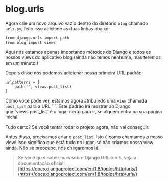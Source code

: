 # blog.urls



Agora crie um novo arquivo vazio dentro do diretório `blog` chamado `urls.py`, feito isso adicione as duas linhas abaixo:

```text
from django.urls import path
from blog import views
```

Aqui nós estamos apenas importando métodos do Django e todos os nossos views do aplicativo blog \(ainda não temos nenhuma, mas teremos em um minuto!\)

Depois disso nós podemos adicionar nossa primeira URL padrão:

```text
urlpatterns = [
    path('', views.post_list)
]
```

Como você pode ver, estamos agora atribuindo uma `view` chamada `post_list` para a URL ```. Este padrão irá mostrar ao Django que``views.post\_list\` é o lugar certo para ir, se alguém entra na sua página inicial.

Tudo certo? Se você tentar rodar o projeto agora, não vai conseguir.

Antes disso, precisamos criar o `post_list`. Isto é como chamamos o nosso view! Isso significa que está tudo no lugar, só não criamos nossa view ainda. Não se preocupe, nós chegaremos lá.

> Se você quer saber mais sobre Django URLconfs, veja a documentação oficial: [https://docs.djangoproject.com/en/1.8/topics/http/urls/](https://docs.djangoproject.com/en/1.8/topics/http/urls/)

